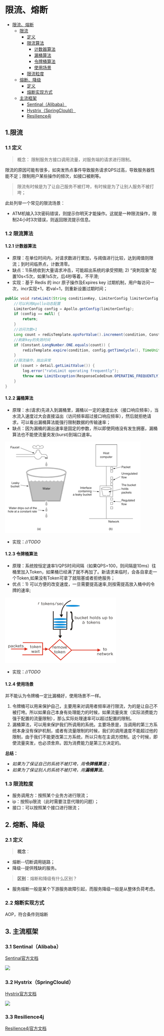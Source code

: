 # 限流、熔断

- [限流、熔断](#%E9%99%90%E6%B5%81%E7%86%94%E6%96%AD)
    - [限流](#%E9%99%90%E6%B5%81)
        - [定义](#%E5%AE%9A%E4%B9%89)
        - [限流算法](#%E9%99%90%E6%B5%81%E7%AE%97%E6%B3%95)
            - [计数器算法](#%E8%AE%A1%E6%95%B0%E5%99%A8%E7%AE%97%E6%B3%95)
            - [漏桶算法](#%E6%BC%8F%E6%A1%B6%E7%AE%97%E6%B3%95)
            - [令牌桶算法](#%E4%BB%A4%E7%89%8C%E6%A1%B6%E7%AE%97%E6%B3%95)
            - [使用场景](#%E4%BD%BF%E7%94%A8%E5%9C%BA%E6%99%AF)
        - [限流粒度](#%E9%99%90%E6%B5%81%E7%B2%92%E5%BA%A6)
    - [熔断、降级](#%E7%86%94%E6%96%AD%E9%99%8D%E7%BA%A7)
        - [定义](#%E5%AE%9A%E4%B9%89)
        - [熔断实现方式](#%E7%86%94%E6%96%AD%E5%AE%9E%E7%8E%B0%E6%96%B9%E5%BC%8F)
    - [主流框架](#%E4%B8%BB%E6%B5%81%E6%A1%86%E6%9E%B6)
        - [Sentinal（Alibaba）](#sentinalalibaba)
        - [Hystrix（SpringClould）](#hystrixspringclould)
        - [Resilience4j](#resilience4j)

## 1.限流
### 1.1 定义
> 概念： 限制服务方接口调用流量，对服务端的请求进行限制。

限流的原因可能有很多，如突发热点事件导致服务请求QPS过高，导致服务器性能不足；限制用户某些操作的频次，如接口被刷等。

> 限流有时候是为了让自己服务不被打垮，有时候是为了让别人服务不被打垮；

此处列举一个常见的限流场景：
- ATM机输入3次密码错误，则提示你明天才能操作。这就是一种限流操作，限制24小时3次错误，则返回限流提示信息。

### 1.2 限流算法

#### 1.2.1 计数器算法
- 原理：在单位时间内，对请求数进行累加，与阈值进行比较，达到阈值则限流；到时间临界点，计数清零。
- 缺点：1)系统收到大量请求冲击，可能超出系统的承受预期; 2) “突刺现象”:配置10s<5次，如果1s5次，后4秒等着，不平滑;
- 实现：基于 Redis 的 incr 原子操作及Expires key 过期机制，用户每访问一次，incr实现+1，若val=1，则重新设置过期时间；
```java
public void rateLimit(String conditionKey, LimiterConfig limiterConfig) {
    //可以利用Apollo动态配置
    LimiterConfig config = Apollo.getConfig(limiterConfig);
    if (config == null) {
        return;
    }
    //访问次数+1
    Long count = redisTemplate.opsForValue().increment(condition, Constant.IntegerNumber.ONE);
    //刷新key的失效时间
    if (Constant.LongNumber.ONE.equals(count)) {
        redisTemplate.expire(condition, config.getTimeCycle(), TimeUnit.SECONDS);
    }
    //限流操作，抛出异常
    if (count > detail.getLimitValue()) {
        log.error("rateLimit operating frequently");
        throw new LimitException(ResponseCodeEnum.OPERATING_FREQUENTLY);
    }
}
```

#### 1.2.2 漏桶算法
- 原理：水(请求)先进入到漏桶里，漏桶以一定的速度出水（接口响应频率），当水流入速度过大会直接溢出（访问频率超过接口响应频率），然后就拒绝请求，可以看出漏桶算法能强行限制数据的传输速率；
- 缺点：因为漏桶的漏出速率是固定的参数，所以即使网络没有发生拥塞，漏桶算法也不能使流量突发(burst)到端口速率。

![漏桶原理图](https://raw.githubusercontent.com/veryangfan/picgo/main/notepic/%E6%BC%8F%E6%A1%B6.png)

- 实现：*//TODO*

#### 1.2.3 令牌桶算法
- 原理：系统按恒定速率1/QPS时间间隔（如果QPS=100，则间隔是10ms）往桶里加入Token，如果桶已经满了就不再加了。新请求来临时，会各自拿走一个Token,如果没有Token可拿了就阻塞或者拒绝服务；
- 优点：1) 可以方便的改变速度，一旦需要提高速率,则按需提高放入桶中的令牌的速率;

![令牌桶原理图](https://raw.githubusercontent.com/veryangfan/picgo/main/notepic/081226107372877.png)

- 实现：*//TODO*

#### 1.2.4 使用场景
并不能认为令牌桶一定比漏桶好，使用场景不一样。
1. 令牌桶可以用来保护自己，主要用来对调用者频率进行限流，为的是让自己不被打垮。所以如果自己本身有处理能力的时候，如果流量突发（实际消费能力强于配置的流量限制），那么实际处理速率可以超过配置的限制。
2. 漏桶算法，可以用来保护我们所调用的系统。主要场景是，当调用的第三方系统本身没有保护机制，或者有流量限制的时候，我们的调用速度不能超过他的限制，由于我们不能更改第三方系统，所以只有在主调方控制。这个时候，即使流量突发，也必须舍弃。因为消费能力是第三方决定的。

**总结：**
- *如果为了保证自己的系统不被打垮，用**令牌桶算法**；*
- *如果为了保证别人的系统不被打垮，用**漏桶算法**。*


### 1.3 限流粒度

- 服务调用方：按照某个业务方进行限流；
- ip：按照ip限流（此时需要注意代理的问题）；
- 接口：可以按照某个接口进行限流；

## 2. 熔断、降级

### 2.1 定义
> **概念**：
- 熔断--切断调用链路；
- 降级--提供残缺的服务。

> **区别**：熔断和降级有什么区别？
- 服务熔断一般是某个下游服务故障引起，而服务降级一般是从整体负荷考虑。

### 2.2 熔断实现方式

AOP，符合条件则熔断


## 3. 主流框架
### 3.1 Sentinal（Alibaba）
[Sentinal官方文档](https://github.com/alibaba/Sentinel/wiki/) 

![](https://user-images.githubusercontent.com/9434884/43697219-3cb4ef3a-9975-11e8-9a9c-73f4f537442d.png)


### 3.2 Hystrix（SpringClould）
[Hystrix官方文档](https://github.com/Netflix/Hystrix/wiki)

![](https://github.com/Netflix/Hystrix/wiki/images/hystrix-logo-tagline-640.png)

### 3.3 Resilience4j

[Resilience4j官方文档](https://resilience4j.readme.io/)


